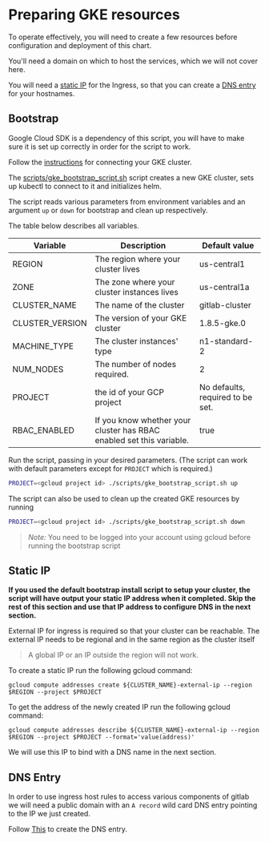 # Preparing GKE resources

To operate effectively, you will need to create a few resources before configuration and deployment of this chart.

You'll need a domain on which to host the services, which we will not cover here.

You will need a [static IP](#static-ip) for the Ingress, so that you can create a [DNS entry](#dns-entry) for your hostnames.

## Bootstrap

Google Cloud SDK is a dependency of this script, you will have to make sure it is set up correctly in order for the script to work.

Follow the [instructions](../helm/README.md#connect-to-the-cluster) for connecting your GKE cluster.

The [scripts/gke_bootstrap_script.sh](../../scripts/gke_bootstrap_script.sh) script creates a new GKE cluster, sets up kubectl to connect to it and initializes helm.

The script reads various parameters from environment variables and an argument `up` or `down` for bootstrap and clean up respectively.

The table below describes all variables.

| Variable        | Description                                                          | Default value                    |
|-----------------|----------------------------------------------------------------------|----------------------------------|
| REGION          | The region where your cluster lives                                  | us-central1                      |
| ZONE            | The zone where your cluster instances lives                          | us-central1a                     |
| CLUSTER_NAME    | The name of the cluster                                              | gitlab-cluster                   |
| CLUSTER_VERSION | The version of your GKE cluster                                      | 1.8.5-gke.0                      |
| MACHINE_TYPE    | The cluster instances' type                                          | n1-standard-2                    |
| NUM_NODES       | The number of nodes required.                                        | 2                                |
| PROJECT         | the id of your GCP project                                           | No defaults, required to be set. |
| RBAC_ENABLED    | If you know whether your cluster has RBAC enabled set this variable. | true                             |

Run the script, passing in your desired parameters. (The script can work with default parameters except for `PROJECT` which is required.)

```bash
PROJECT=<gcloud project id> ./scripts/gke_bootstrap_script.sh up
```

The script can also be used to clean up the created GKE resources by running

```bash
PROJECT=<gcloud project id> ./scripts/gke_bootstrap_script.sh down
```
> *Note:* You need to be logged into your account using gcloud before running the bootstrap script


## Static IP

**If you used the default bootstrap install script to setup your cluster, the script will have output your static IP address when it completed. Skip the rest of this section and use that IP address to configure DNS in the next section.**

External IP for ingress is required so that your cluster can be reachable. The external IP needs to be regional and in the same region as the cluster itself

> A global IP or an IP outside the region will not work.

To create a static IP run the following gcloud command:

`gcloud compute addresses create ${CLUSTER_NAME}-external-ip --region $REGION --project $PROJECT`

To get the address of the newly created IP run the following gcloud command:

`gcloud compute addresses describe ${CLUSTER_NAME}-external-ip --region $REGION --project $PROJECT --format='value(address)'`

We will use this IP to bind with a DNS name in the next section.

## DNS Entry

In order to use ingress host rules to access various components of gitlab we will need a public domain with an `A record` wild card DNS entry pointing to the IP we just created.

Follow [This](https://cloud.google.com/dns/quickstart) to create the DNS entry.
